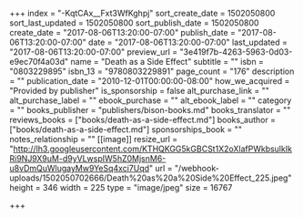 +++
index = "-KqtCAx__Fxt3WfKghpj"
sort_create_date = 1502050800
sort_last_updated = 1502050800
sort_publish_date = 1502050800
create_date = "2017-08-06T13:20:00-07:00"
publish_date = "2017-08-06T13:20:00-07:00"
date = "2017-08-06T13:20:00-07:00"
last_updated = "2017-08-06T13:20:00-07:00"
preview_url = "3e419f7b-4263-5963-0d03-e9ec70f4a03d"
name = "Death as a Side Effect"
subtitle = ""
isbn = "0803229895"
isbn_13 = "9780803229891"
page_count = "176"
description = ""
publication_date = "2010-12-01T00:00:00-08:00"
how_we_acquired = "Provided by publisher"
is_sponsorship = false
alt_purchase_link = ""
alt_purchase_label = ""
ebook_purchase = ""
alt_ebook_label = ""
category = ""
books_publisher = "publishers/bison-books.md"
books_translator = ""
reviews_books = ["books/death-as-a-side-effect.md"]
books_author = ["books/death-as-a-side-effect.md"]
sponsorships_book = ""
notes_relationship = ""
[[image]]
resize_url = "http://lh3.googleusercontent.com/KTHQKGG5kGBCSt1X2oXlafPWkbsulkIkRi9NJ9X9uM-d9yVLwspIW5hZ0MjsnM6-u8vDmQuWlugayMw9YeSq4xci7Uqd"
url = "/webhook-uploads/1502050702666/Death%20as%20a%20Side%20Effect_225.jpeg"
height = 346
width = 225
type = "image/jpeg"
size = 16767

+++

